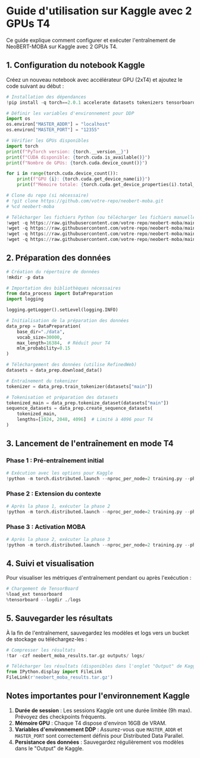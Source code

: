 # Guide d'utilisation sur Kaggle avec 2 GPUs T4

Ce guide explique comment configurer et exécuter l'entraînement de NeoBERT-MOBA sur Kaggle avec 2 GPUs T4.

## 1. Configuration du notebook Kaggle

Créez un nouveau notebook avec accélérateur GPU (2xT4) et ajoutez le code suivant au début :

```python
# Installation des dépendances
!pip install -q torch==2.0.1 accelerate datasets tokenizers tensorboard

# Définir les variables d'environnement pour DDP
import os
os.environ["MASTER_ADDR"] = "localhost"
os.environ["MASTER_PORT"] = "12355"

# Vérifier les GPUs disponibles
import torch
print(f"PyTorch version: {torch.__version__}")
print(f"CUDA disponible: {torch.cuda.is_available()}")
print(f"Nombre de GPUs: {torch.cuda.device_count()}")

for i in range(torch.cuda.device_count()):
    print(f"GPU {i}: {torch.cuda.get_device_name(i)}")
    print(f"Mémoire totale: {torch.cuda.get_device_properties(i).total_memory / 1e9:.2f} GB")

# Clone du repo (si nécessaire)
# !git clone https://github.com/votre-repo/neobert-moba.git
# %cd neobert-moba

# Télécharger les fichiers Python (ou télécharger les fichiers manuellement dans Kaggle)
!wget -q https://raw.githubusercontent.com/votre-repo/neobert-moba/main/NeoBert_MOBA.py
!wget -q https://raw.githubusercontent.com/votre-repo/neobert-moba/main/data_process.py
!wget -q https://raw.githubusercontent.com/votre-repo/neobert-moba/main/training.py
!wget -q https://raw.githubusercontent.com/votre-repo/neobert-moba/main/requirements.txt
```

## 2. Préparation des données

```python
# Création du répertoire de données
!mkdir -p data

# Importation des bibliothèques nécessaires
from data_process import DataPreparation
import logging

logging.getLogger().setLevel(logging.INFO)

# Initialisation de la préparation des données
data_prep = DataPreparation(
    base_dir="./data",
    vocab_size=30000,
    max_length=16384,  # Réduit pour T4
    mlm_probability=0.15
)

# Téléchargement des données (utilise RefinedWeb)
datasets = data_prep.download_data()

# Entraînement du tokenizer
tokenizer = data_prep.train_tokenizer(datasets["main"])

# Tokenisation et préparation des datasets
tokenized_main = data_prep.tokenize_dataset(datasets["main"])
sequence_datasets = data_prep.create_sequence_datasets(
    tokenized_main,
    lengths=[1024, 2048, 4096]  # Limité à 4096 pour T4
)
```

## 3. Lancement de l'entraînement en mode T4

### Phase 1 : Pré-entraînement initial

```python
# Exécution avec les options pour Kaggle
!python -m torch.distributed.launch --nproc_per_node=2 training.py --phase 1 --kaggle --data_dir ./data --local_rank 0
```

### Phase 2 : Extension du contexte

```python
# Après la phase 1, exécuter la phase 2
!python -m torch.distributed.launch --nproc_per_node=2 training.py --phase 2 --kaggle --data_dir ./data --continue_from_checkpoint ./outputs/phase1/checkpoints/final --local_rank 0
```

### Phase 3 : Activation MOBA

```python
# Après la phase 2, exécuter la phase 3
!python -m torch.distributed.launch --nproc_per_node=2 training.py --phase 3 --kaggle --data_dir ./data --continue_from_checkpoint ./outputs/phase2/checkpoints/final --local_rank 0
```

## 4. Suivi et visualisation

Pour visualiser les métriques d'entraînement pendant ou après l'exécution :

```python
# Chargement de TensorBoard
%load_ext tensorboard
%tensorboard --logdir ./logs
```

## 5. Sauvegarder les résultats

À la fin de l'entraînement, sauvegardez les modèles et logs vers un bucket de stockage ou téléchargez-les :

```python
# Compresser les résultats
!tar -czf neobert_moba_results.tar.gz outputs/ logs/

# Télécharger les résultats (disponibles dans l'onglet "Output" de Kaggle)
from IPython.display import FileLink
FileLink(r'neobert_moba_results.tar.gz')
```

## Notes importantes pour l'environnement Kaggle

1. **Durée de session** : Les sessions Kaggle ont une durée limitée (9h max). Prévoyez des checkpoints fréquents.
2. **Mémoire GPU** : Chaque T4 dispose d'environ 16GB de VRAM.
3. **Variables d'environnement DDP** : Assurez-vous que `MASTER_ADDR` et `MASTER_PORT` sont correctement définis pour Distributed Data Parallel.
4. **Persistance des données** : Sauvegardez régulièrement vos modèles dans le "Output" de Kaggle.
